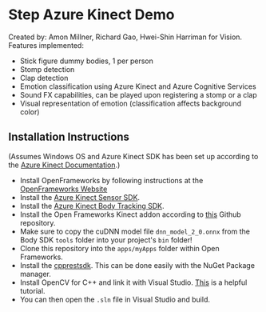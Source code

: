 # Step Azure Kinect Demo
Created by: Amon Millner, Richard Gao, Hwei-Shin Harriman for Vision.  
Features implemented:  
* Stick figure dummy bodies, 1 per person
* Stomp detection
* Clap detection
* Emotion classification using Azure Kinect and Azure Cognitive Services
* Sound FX capabilities, can be played upon registering a stomp or a clap
* Visual representation of emotion (classification affects background color)

## Installation Instructions
(Assumes Windows OS and Azure Kinect SDK has been set up according to the [Azure Kinect Documentation](https://docs.microsoft.com/en-us/azure/kinect-dk/set-up-azure-kinect-dk).)  
* Install OpenFrameworks by following instructions at the [OpenFrameworks Website](https://openframeworks.cc/setup/vs/)
* Install the [Azure Kinect Sensor SDK](https://docs.microsoft.com/en-us/azure/Kinect-dk/sensor-sdk-download).
* Install the [Azure Kinect Body Tracking SDK](https://docs.microsoft.com/en-us/azure/Kinect-dk/body-sdk-download).
* Install the Open Frameworks Kinect addon according to [this](https://github.com/prisonerjohn/ofxAzureKinect) Github repository.
* Make sure to copy the cuDNN model file `dnn_model_2_0.onnx` from the Body SDK `tools` folder into your project's `bin` folder!
* Clone this repository into the `apps/myApps` folder within Open Frameworks.
* Install the [cpprestsdk](https://github.com/microsoft/cpprestsdk). This can be done easily with the NuGet Package manager.
* Install OpenCV for C++ and link it with Visual Studio. [This](https://www.deciphertechnic.com/install-opencv-with-visual-studio/) is a helpful tutorial.
* You can then open the `.sln` file in Visual Studio and build. 
